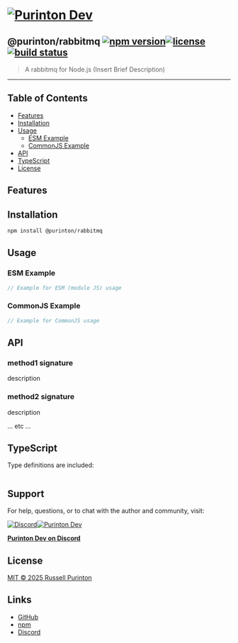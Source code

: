 # [![Purinton Dev](https://purinton.us/logos/brand.png)](https://discord.gg/QSBxQnX7PF)

## @purinton/rabbitmq [![npm version](https://img.shields.io/npm/v/@purinton/rabbitmq.svg)](https://www.npmjs.com/package/@purinton/rabbitmq)[![license](https://img.shields.io/github/license/purinton/rabbitmq.svg)](LICENSE)[![build status](https://github.com/purinton/rabbitmq/actions/workflows/nodejs.yml/badge.svg)](https://github.com/purinton/rabbitmq/actions)

> A rabbitmq for Node.js (Insert Brief Description)

---

## Table of Contents

- [Features](#features)
- [Installation](#installation)
- [Usage](#usage)
  - [ESM Example](#esm-example)
  - [CommonJS Example](#commonjs-example)
- [API](#api)
- [TypeScript](#typescript)
- [License](#license)

## Features

## Installation

```bash
npm install @purinton/rabbitmq
```

## Usage

### ESM Example

```js
// Example for ESM (module JS) usage

```

### CommonJS Example

```js
// Example for CommonJS usage

```

## API

### method1 signature

description

### method2 signature

description

... etc ...

## TypeScript

Type definitions are included:

```ts

```

## Support

For help, questions, or to chat with the author and community, visit:

[![Discord](https://purinton.us/logos/discord_96.png)](https://discord.gg/QSBxQnX7PF)[![Purinton Dev](https://purinton.us/logos/purinton_96.png)](https://discord.gg/QSBxQnX7PF)

**[Purinton Dev on Discord](https://discord.gg/QSBxQnX7PF)**

## License

[MIT © 2025 Russell Purinton](LICENSE)

## Links

- [GitHub](https://github.com/purinton/rabbitmq)
- [npm](https://www.npmjs.com/package/@purinton/rabbitmq)
- [Discord](https://discord.gg/QSBxQnX7PF)
